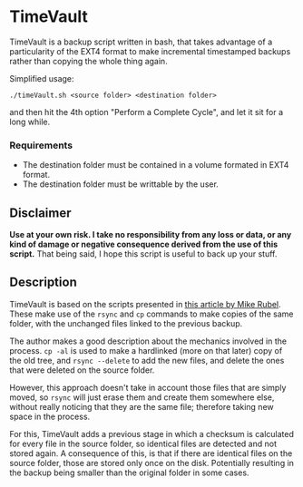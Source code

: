 # TimeVault


TimeVault is a backup script written in bash, that takes advantage of a particularity of the EXT4 format to make incremental timestamped backups rather than copying the whole thing again.

Simplified usage:

```
./timeVault.sh <source folder> <destination folder>
```

and then hit the 4th option "Perform a Complete Cycle", and let it sit for a long while.

### Requirements

* The destination folder must be contained in a volume formated in EXT4 format.
* The destination folder must be writtable by the user.

## Disclaimer

**Use at your own risk. I take no responsibility from any loss or data, or any kind of damage or negative consequence derived from the use of this script.** That being said, I hope this script is useful to back up your stuff.

## Description

TimeVault is based on the scripts presented in [this article by Mike Rubel](http://www.mikerubel.org/computers/rsync_snapshots/). These make use of the ```rsync``` and ```cp``` commands to make copies of the same folder, with the unchanged files linked to the previous backup.

The author makes a good description about the mechanics involved in the process. ```cp -al``` is used to make a hardlinked (more on that later) copy of the old tree, and ```rsync --delete``` to add the new files, and delete the ones that were deleted on the source folder.

However, this approach doesn't take in account those files that are simply moved, so ```rsync``` will just erase them and create them somewhere else, without really noticing that they are the same file; therefore taking new space in the process.

For this, TimeVault adds a previous stage in which a checksum is calculated for every file in the source folder, so identical files are detected and not stored again. A consequence of this, is that if there are identical files on the source folder, those are stored only once on the disk. Potentially resulting in the backup being smaller than the original folder in some cases.



